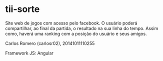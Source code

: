 # tii-sorte
Site web de jogos com acesso pelo facebook. O usuário poderá compartilhar, ao final da partida, o resultado na sua linha do tempo. Assim como, haverá uma ranking com a posição do usuário e seus amigos.

Carlos Romero (carlosr02), 20141011110255

Framework JS: Angular
